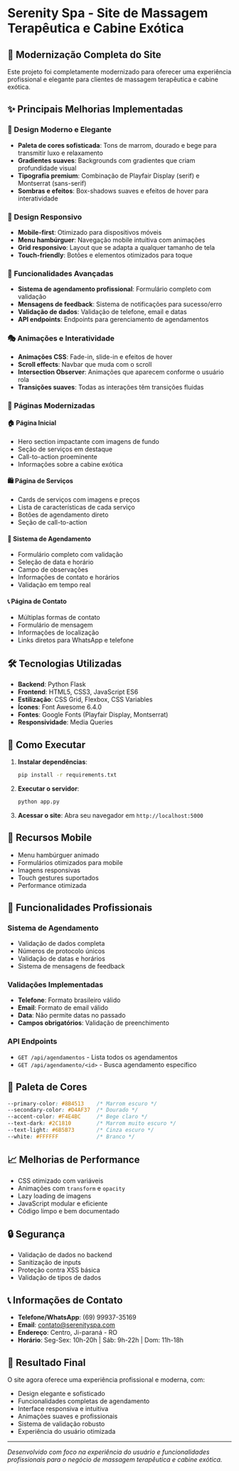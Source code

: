 # Serenity Spa - Site de Massagem Terapêutica e Cabine Exótica

## 🎨 Modernização Completa do Site

Este projeto foi completamente modernizado para oferecer uma experiência profissional e elegante para clientes de massagem terapêutica e cabine exótica.

## ✨ Principais Melhorias Implementadas

### 🎨 Design Moderno e Elegante
- **Paleta de cores sofisticada**: Tons de marrom, dourado e bege para transmitir luxo e relaxamento
- **Gradientes suaves**: Backgrounds com gradientes que criam profundidade visual
- **Tipografia premium**: Combinação de Playfair Display (serif) e Montserrat (sans-serif)
- **Sombras e efeitos**: Box-shadows suaves e efeitos de hover para interatividade

### 📱 Design Responsivo
- **Mobile-first**: Otimizado para dispositivos móveis
- **Menu hambúrguer**: Navegação mobile intuitiva com animações
- **Grid responsivo**: Layout que se adapta a qualquer tamanho de tela
- **Touch-friendly**: Botões e elementos otimizados para toque

### 🚀 Funcionalidades Avançadas
- **Sistema de agendamento profissional**: Formulário completo com validação
- **Mensagens de feedback**: Sistema de notificações para sucesso/erro
- **Validação de dados**: Validação de telefone, email e datas
- **API endpoints**: Endpoints para gerenciamento de agendamentos

### 🎭 Animações e Interatividade
- **Animações CSS**: Fade-in, slide-in e efeitos de hover
- **Scroll effects**: Navbar que muda com o scroll
- **Intersection Observer**: Animações que aparecem conforme o usuário rola
- **Transições suaves**: Todas as interações têm transições fluidas

### 📄 Páginas Modernizadas

#### 🏠 Página Inicial
- Hero section impactante com imagens de fundo
- Seção de serviços em destaque
- Call-to-action proeminente
- Informações sobre a cabine exótica

#### 🛍️ Página de Serviços
- Cards de serviços com imagens e preços
- Lista de características de cada serviço
- Botões de agendamento direto
- Seção de call-to-action

#### 📅 Sistema de Agendamento
- Formulário completo com validação
- Seleção de data e horário
- Campo de observações
- Informações de contato e horários
- Validação em tempo real

#### 📞 Página de Contato
- Múltiplas formas de contato
- Formulário de mensagem
- Informações de localização
- Links diretos para WhatsApp e telefone

## 🛠️ Tecnologias Utilizadas

- **Backend**: Python Flask
- **Frontend**: HTML5, CSS3, JavaScript ES6
- **Estilização**: CSS Grid, Flexbox, CSS Variables
- **Ícones**: Font Awesome 6.4.0
- **Fontes**: Google Fonts (Playfair Display, Montserrat)
- **Responsividade**: Media Queries

## 🚀 Como Executar

1. **Instalar dependências**:
   ```bash
   pip install -r requirements.txt
   ```

2. **Executar o servidor**:
   ```bash
   python app.py
   ```

3. **Acessar o site**:
   Abra seu navegador em `http://localhost:5000`

## 📱 Recursos Mobile

- Menu hambúrguer animado
- Formulários otimizados para mobile
- Imagens responsivas
- Touch gestures suportados
- Performance otimizada

## 🎯 Funcionalidades Profissionais

### Sistema de Agendamento
- Validação de dados completa
- Números de protocolo únicos
- Validação de datas e horários
- Sistema de mensagens de feedback

### Validações Implementadas
- **Telefone**: Formato brasileiro válido
- **Email**: Formato de email válido
- **Data**: Não permite datas no passado
- **Campos obrigatórios**: Validação de preenchimento

### API Endpoints
- `GET /api/agendamentos` - Lista todos os agendamentos
- `GET /api/agendamento/<id>` - Busca agendamento específico

## 🎨 Paleta de Cores

```css
--primary-color: #8B4513    /* Marrom escuro */
--secondary-color: #D4AF37  /* Dourado */
--accent-color: #F4E4BC     /* Bege claro */
--text-dark: #2C1810        /* Marrom muito escuro */
--text-light: #6B5B73       /* Cinza escuro */
--white: #FFFFFF            /* Branco */
```

## 📈 Melhorias de Performance

- CSS otimizado com variáveis
- Animações com `transform` e `opacity`
- Lazy loading de imagens
- JavaScript modular e eficiente
- Código limpo e bem documentado

## 🔒 Segurança

- Validação de dados no backend
- Sanitização de inputs
- Proteção contra XSS básica
- Validação de tipos de dados

## 📞 Informações de Contato

- **Telefone/WhatsApp**: (69) 99937-35169
- **Email**: contato@serenityspa.com
- **Endereço**: Centro, Ji-paraná - RO
- **Horário**: Seg-Sex: 10h-20h | Sáb: 9h-22h | Dom: 11h-18h

## 🎉 Resultado Final

O site agora oferece uma experiência profissional e moderna, com:
- Design elegante e sofisticado
- Funcionalidades completas de agendamento
- Interface responsiva e intuitiva
- Animações suaves e profissionais
- Sistema de validação robusto
- Experiência do usuário otimizada

---

*Desenvolvido com foco na experiência do usuário e funcionalidades profissionais para o negócio de massagem terapêutica e cabine exótica.*
